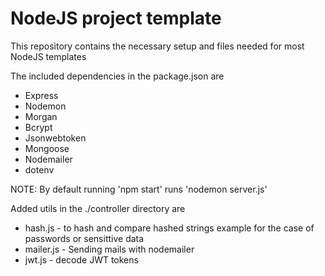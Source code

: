 # NodeJS project template

This repository contains the necessary setup and files needed for most NodeJS templates

The included dependencies in the package.json are 
- Express
- Nodemon
- Morgan
- Bcrypt
- Jsonwebtoken
- Mongoose
- Nodemailer
- dotenv

NOTE: By default running 'npm start' runs 'nodemon server.js'

Added utils in the ./controller directory are 
- hash.js - to hash and compare hashed strings example for the case of passwords or sensittive data
- mailer.js - Sending mails with nodemailer
- jwt.js - decode JWT tokens

